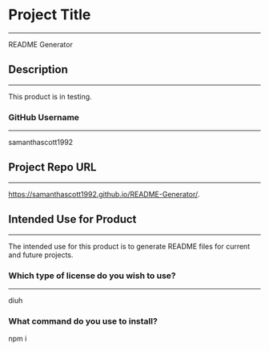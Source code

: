 
# Project Title
---------------
README Generator



## Description
---------------
This product is in testing.


### GitHub Username
------------------
samanthascott1992

## Project Repo URL
-------------------
 https://samanthascott1992.github.io/README-Generator/.

## Intended Use for Product
--------------------------
 The intended use for this product is to generate README files for current and future projects.


### Which type of license do you wish to use?
----------------------------
diuh

### What command do you use to install?
 npm i

